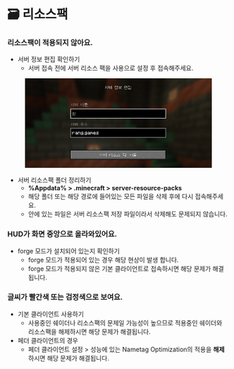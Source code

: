 # 🗃️ 리소스팩

### **리소스팩이 적용되지 않아요.**

* 서버 정보 편집 확인하기
  * 서버 접속 전에 서버 리소스 팩을 사용으로 설정 후 접속해주세요.

<figure><img src="../.gitbook/assets/image.png" alt=""><figcaption></figcaption></figure>

* 서버 리소스팩 폴더 정리하기
  * **%Appdata% > .minecraft > server-resource-packs**
  * 해당 폴더 또는 해당 경로에 들어있는 모든 파일을 삭제 후에 다시 접속해주세요.
  * 안에 있는 파일은 서버 리소스팩 저장 파일이라서 삭제해도 문제되지 않습니다.



### **HUD가 화면 중앙으로 올라와있어요.**

* forge 모드가 설치되어 있는지 확인하기
  * forge 모드가 적용되어 있는 경우 해당 현상이 발생 합니다.
  * forge 모드가 적용되지 않은 기본 클라이언트로 접속하시면 해당 문제가 해결됩니다.



### **글씨가 빨간색 또는 검정색으로 보여요.**

* 기본 클라이언트 사용하기
  * 사용중인 쉐이더나 리소스팩의 문제일 가능성이 높으므로 적용중인 쉐이더와 리소스팩을 해제하시면 해당 문제가 해결됩니다.
* 페더 클라이언트의 경우
  * 페더 클라이언트 설정 > 성능에 있는 Nametag Optimization의 적용을 **해제**하시면 해당 문제가 해결됩니다.

